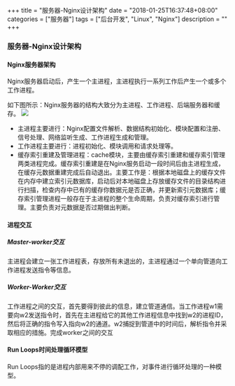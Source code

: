 +++
title = "服务器-Nginx设计架构"
date = "2018-01-25T16:37:48+08:00"
categories = ["服务器"]
tags = ["后台开发", "Linux", "Nginx"]
description = ""
+++

### 服务器-Nginx设计架构
#### Nginx服务器架构
Nginx服务器启动后，产生一个主进程，主进程执行一系列工作后产生一个或多个工作进程。

如下图所示：Nginx服务器的结构大致分为主进程、工作进程、后端服务器和缓存。
![](https://blog-1252063226.cosbj.myqcloud.com/server/003/001.png?raw=true)
* 主进程主要进行：Nginx配置文件解析、数据结构初始化、模块配置和注册、信号处理、网络监听生成、工作进程生成和管理。
* 工作进程主要进行：进程初始化、模块调用和请求处理等。
* 缓存索引重建及管理进程：cache模块，主要由缓存索引重建和缓存索引管理两类进程完成。缓存索引重建是在Nginx服务启动一段时间后由主进程生成，在缓存元数据重建完成后自动退出。主要工作是：根据本地磁盘上的缓存文件在内存中建立索引元数据库，启动后对本地磁盘上存放缓存文件的目录结构进行扫描，检查内存中已有的缓存你数据元是否正确，并更新索引元数据库；缓存索引管理进程一般存在于主进程的整个生命周期，负责对缓存索引进行管理。主要负责对元数据是否过期做出判断。

#### 进程交互
##### Master-worker交互
主进程会建立一张工作进程表，存放所有未退出的，主进程通过一个单向管道向工作进程发送指令等信息。
##### Worker-Worker交互
工作进程之间的交互，首先要得到彼此的信息，建立管道通信。当工作进程w1需要向w2发送指令时，首先在主进程给它的其他工作进程信息中找到w2的进程ID，然后将正确的指令写入指向w2的通道。w2捕捉到管道中的时间后，解析指令并采取相应的措施。完成worker之间的交互
#### Run Loops时间处理循环模型
Run Loops指的是进程内部用来不停的调配工作，对事件进行循环处理的一种模型。
